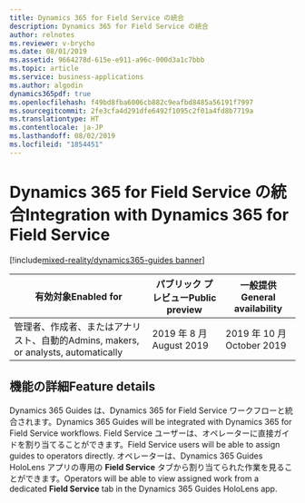 ```yaml
---
title: Dynamics 365 for Field Service の統合
description: Dynamics 365 for Field Service の統合
author: relnotes
ms.reviewer: v-brycho
ms.date: 08/01/2019
ms.assetid: 9664278d-615e-e911-a96c-000d3a1c7bbb
ms.topic: article
ms.service: business-applications
ms.author: algodin
dynamics365pdf: true
ms.openlocfilehash: f49bd8fba6006cb882c9eafbd8485a56191f7997
ms.sourcegitcommit: 2fe3cfa4d291dfe6492f1095c2f01a4fd8b7719a
ms.translationtype: HT
ms.contentlocale: ja-JP
ms.lasthandoff: 08/02/2019
ms.locfileid: "1854451"
---
```

# <a name="integration-with-dynamics-365-for-field-service"></a><span data-ttu-id="ca934-103">Dynamics 365 for Field Service の統合</span><span class="sxs-lookup"><span data-stu-id="ca934-103">Integration with Dynamics 365 for Field Service</span></span>
[!include[mixed-reality/dynamics365-guides banner](../includes/mixed-reality/dynamics365-guides.md)]

| <span data-ttu-id="ca934-104">有効対象</span><span class="sxs-lookup"><span data-stu-id="ca934-104">Enabled for</span></span>    |  <span data-ttu-id="ca934-105">パブリック プレビュー</span><span class="sxs-lookup"><span data-stu-id="ca934-105">Public preview</span></span> | <span data-ttu-id="ca934-106">一般提供</span><span class="sxs-lookup"><span data-stu-id="ca934-106">General availability</span></span> | 
| ---------- | ---------- |---------- |
|<span data-ttu-id="ca934-107">管理者、作成者、またはアナリスト、自動的</span><span class="sxs-lookup"><span data-stu-id="ca934-107">Admins, makers, or analysts, automatically</span></span>|<span data-ttu-id="ca934-108">2019 年 8 月</span><span class="sxs-lookup"><span data-stu-id="ca934-108">August 2019</span></span>| <span data-ttu-id="ca934-109">2019 年 10 月</span><span class="sxs-lookup"><span data-stu-id="ca934-109">October 2019</span></span>|






## <a name="feature-details"></a><span data-ttu-id="ca934-110">機能の詳細</span><span class="sxs-lookup"><span data-stu-id="ca934-110">Feature details</span></span>
<!--feature detail start -->
<span data-ttu-id="ca934-111">Dynamics 365 Guides は、Dynamics 365 for Field Service ワークフローと統合されます。</span><span class="sxs-lookup"><span data-stu-id="ca934-111">Dynamics 365 Guides will be integrated with Dynamics 365 for Field Service workflows.</span></span> <span data-ttu-id="ca934-112">Field Service ユーザーは、オペレーターに直接ガイドを割り当てることができます。</span><span class="sxs-lookup"><span data-stu-id="ca934-112">Field Service users will be able to assign guides to operators directly.</span></span> <span data-ttu-id="ca934-113">オペレーターは、Dynamics 365 Guides HoloLens アプリの専用の **Field Service** タブから割り当てられた作業を見ることができます。</span><span class="sxs-lookup"><span data-stu-id="ca934-113">Operators will be able to view assigned work from a dedicated **Field Service** tab in the Dynamics 365 Guides HoloLens app.</span></span>
<!--feature detail end -->











